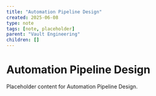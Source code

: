 ```yaml
---
title: "Automation Pipeline Design"
created: 2025-06-08
type: note
tags: [note, placeholder]
parent: "Vault Engineering"
children: []
---
```


# Automation Pipeline Design

Placeholder content for Automation Pipeline Design.
